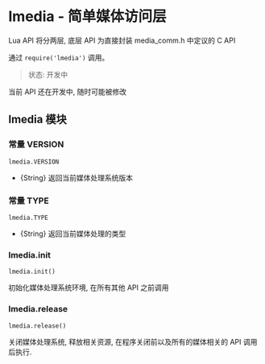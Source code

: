 # lmedia - 简单媒体访问层

Lua API 将分两层, 底层 API 为直接封装 media_comm.h 中定议的 C API

通过 `require('lmedia')` 调用。

> 状态: 开发中

当前 API 还在开发中, 随时可能被修改

## lmedia 模块

### 常量 VERSION

    lmedia.VERSION

- {String} 返回当前媒体处理系统版本

### 常量 TYPE

    lmedia.TYPE

- {String} 返回当前媒体处理的类型

### lmedia.init

    lmedia.init()

初始化媒体处理系统环境, 在所有其他 API 之前调用

### lmedia.release

    lmedia.release()

关闭媒体处理系统, 释放相关资源, 在程序关闭前以及所有的媒体相关的 API 调用后执行.
